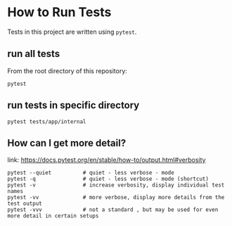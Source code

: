 # How to Run Tests
Tests in this project are written using `pytest`.

## run all tests
From the root directory of this repository:
```
pytest
```

## run tests in specific directory
```
pytest tests/app/internal
```

## How can I get more detail?
link: https://docs.pytest.org/en/stable/how-to/output.html#verbosity
```
pytest --quiet          # quiet - less verbose - mode
pytest -q               # quiet - less verbose - mode (shortcut)
pytest -v               # increase verbosity, display individual test names
pytest -vv              # more verbose, display more details from the test output
pytest -vvv             # not a standard , but may be used for even more detail in certain setups
```


